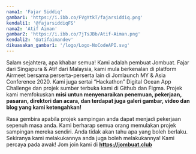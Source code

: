 ```yaml
---
nama1: 'Fajar Siddiq'
gambar1: 'https://i.ibb.co/FVgYtkT/fajarsiddiq.png'
kendali1: '@fajarsiddiqFS'
nama2: 'Atif Aiman'
gambar2: 'https://i.ibb.co/7jTsJBb/Atif-Aiman.png'
kendali2: '@atifaimandev'
dikuasakan_gambar1: '/logo/Logo-NoCodeAPI.svg'
---
```


Salam sejahtera, apa khabar semua!  Kami adalah pembuat Jombuat. Fajar dari Singapura & Atif dari Malaysia, kami mula berkenalan di platform Airmeet bersama perserta-perserta lain di Jomlaunch MY & Asia Conference 2020. Kami juga sertai “Hackathon” Digital Ocean App Challenge dan projek sumber terbuka kami di Github dan Figma. Projek kami memfokuskan **misi untun menyenaraikan penemuan, pekerjaan, pasaran, direktori dan acara, dan terdapat juga galeri gambar, video dan blog yang kami ketengahkan!**

Rasa gembira apabila projek sampingan anda dapat menjadi pekerjaan sepenuh masa anda. Kami berharap semua orang memulakan projek sampingan mereka sendiri. Anda tidak akan tahu apa yang boleh berlaku. Sekiranya kami melakukannya anda juga boleh melakukannya! Kami percaya pada awak! Jom join kami di **<https://jombuat.club>**
